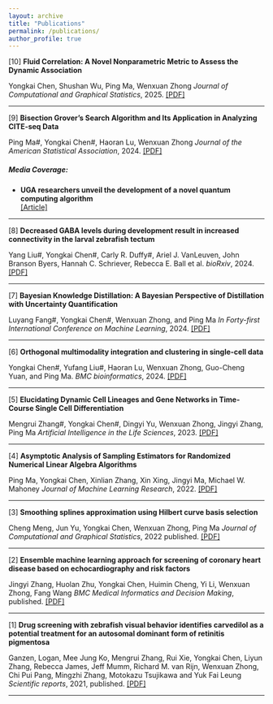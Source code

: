 ```yaml
---
layout: archive
title: "Publications"
permalink: /publications/
author_profile: true
---
```

[10] **Fluid Correlation: A Novel Nonparametric Metric to Assess the Dynamic Association**
  
Yongkai Chen, Shushan Wu, Ping Ma, Wenxuan Zhong
*Journal of Computational and Graphical Statistics*, 2025. [[PDF]](https://www.tandfonline.com/doi/full/10.1080/10618600.2024.2444373)

---

[9] **Bisection Grover’s Search Algorithm and Its Application in Analyzing CITE-seq Data**
  
 Ping Ma#, Yongkai Chen#, Haoran Lu, Wenxuan Zhong
 *Journal of the American Statistical Association*, 2024. [[PDF]](https://www.tandfonline.com/doi/full/10.1080/01621459.2024.2404259)

   ##### Media Coverage:  
   * **UGA researchers unveil the development of a novel quantum computing algorithm**  
     [[Article]](https://franklin.uga.edu/news/stories/2024/uga-researchers-unveil-development-novel-quantum-computing-algorithm)

---

[8] **Decreased GABA levels during development result in increased connectivity in the larval zebrafish tectum**
  
Yang Liu#, Yongkai Chen#, Carly R. Duffy#, Ariel J. VanLeuven, John Branson Byers, Hannah C. Schriever, Rebecca E. Ball et al.
*bioRxiv*, 2024.[[PDF]](https://www.biorxiv.org/content/10.1101/2024.09.11.612511v1.abstract)

---

[7] **Bayesian Knowledge Distillation: A Bayesian Perspective of Distillation with Uncertainty Quantification**

Luyang Fang#, Yongkai Chen#, Wenxuan Zhong, and Ping Ma
*In Forty-first International Conference on Machine Learning*, 2024. [[PDF]](https://openreview.net/forum?id=knZ4NYzGUd)

---

[6] **Orthogonal multimodality integration and clustering in single-cell data**

 Yongkai Chen#, Yufang Liu#, Haoran Lu, Wenxuan Zhong, Guo-Cheng Yuan, and Ping Ma.
 *BMC bioinformatics*, 2024. [[PDF]](https://link.springer.com/article/10.1186/s12859-024-05773-y)

---

[5] **Elucidating Dynamic Cell Lineages and Gene Networks in Time-Course Single Cell Differentiation**

Mengrui Zhang#, Yongkai Chen#, Dingyi Yu, Wenxuan Zhong, Jingyi Zhang, Ping Ma
*Artificial Intelligence in the Life Sciences*, 2023. [[PDF]](https://www.sciencedirect.com/science/article/pii/S2667318523000120)

---
[4] **Asymptotic Analysis of Sampling Estimators for Randomized Numerical Linear Algebra Algorithms**

Ping Ma, Yongkai Chen, Xinlian Zhang, Xin Xing, Jingyi Ma, Michael W. Mahoney
*Journal of Machine Learning Research*, 2022. [[PDF]](https://jmlr.org/papers/v23/20-219.html)

---
[3] **Smoothing splines approximation using Hilbert curve basis selection**

Cheng Meng, Jun Yu, Yongkai Chen, Wenxuan Zhong, Ping Ma
*Journal of Computational and Graphical Statistics*, 2022 published. [[PDF]](https://www.tandfonline.com/doi/full/10.1080/10618600.2021.2002161)

---
[2] **Ensemble machine learning approach for screening of coronary heart disease based on echocardiography and risk factors**

Jingyi Zhang, Huolan Zhu, Yongkai Chen, Huimin Cheng, Yi Li, Wenxuan Zhong, Fang Wang
*BMC Medical Informatics and Decision Making*, published. [[PDF]](https://bmcmedinformdecismak.biomedcentral.com/articles/10.1186/s12911-021-01535-5)

---
[1] **Drug screening with zebrafish visual behavior identifies carvedilol as a potential treatment for an autosomal dominant form of retinitis pigmentosa**

Ganzen, Logan, Mee Jung Ko, Mengrui Zhang, Rui Xie, Yongkai Chen, Liyun Zhang, Rebecca James, Jeff Mumm, Richard M. van Rijn, Wenxuan Zhong, Chi Pui Pang, Mingzhi Zhang, Motokazu Tsujikawa and Yuk Fai Leung
*Scientific reports*, 2021, published.  [[PDF]](https://www.nature.com/articles/s41598-021-89482-z)

---


